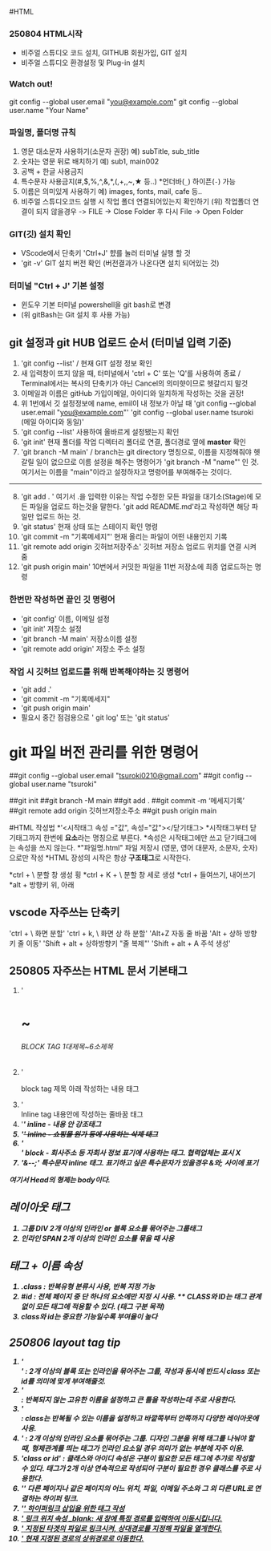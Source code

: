 #HTML
### 250804 HTML시작
* 비주얼 스튜디오 코드 설치, GITHUB 회원가입, GIT 설치
* 비주얼 스튜디오 환경설정 및 Plug-in 설치
### Watch out!
git config --global user.email "you@example.com"
git config --global user.name "Your Name"

### 파일명, 폴더명 규칙
1. 영문 대소문자 사용하기(소문자 권장) 예) subTitle, sub_title
2. 숫자는 영문 뒤로 배치하기 예) sub1, main002
3. 공백 + 한글 사용금지
4. 특수문자 사용금지(#,$,%,^,&,*,(,+,\,~,★ 등..) *언더바(`_`) 하이픈(`-`) 가능
5. 이름은 의미있게 사용하기 예) images, fonts, mail, cafe 등..
6. 비주얼 스튜디오코드 실행 시 작업 폴더 연결되어있는지 확인하기
(위) 작업폴더 연결이 되지 않을경우 -> FILE -> Close Folder 후 다시 File -> Open Folder

### GIT(깃) 설치 확인
* VScode에서 단축키 'Ctrl+J' 햤를 눌러 터미널 실행 할 것
* 'git -v' GIT 설치 버전 확인 (버전결과가 나온다면 설치 되어있는 것)

### 터미널 "Ctrl + J' 기본 설정
* 윈도우 기본 터미널 powershell을 git bash로 변경
* (위 gitBash는 Git 설치 후 사용 가능)

## git 설정과 git HUB 업로드 순서 (터미널 입력 기준)
1. 'git config --list' / 현재 GIT 설정 정보 확인
2. 새 입력창이 뜨지 않을 때, 터미널에서 'ctrl + C' 또는 'Q'를 사용하여 종료 / Terminal에서는 복사의 단축키가 아닌 Cancel의 의미햣이므로 헷갈리지 말것
3. 이메일과 이름은 gitHub 가입이메일, 아이디와 일치하게 작성하는 것을 권장!
4. 위 1번에서 깃 설정정보에 name, emil이 내 정보가 아닐 때
'git config --global user.email "you@example.com"'
'git config --global user.name tsuroki (메일 아이디와 동일)'
5. 'git config --list' 사용하여 올바르게 설정됐는지 확인
6. 'git init' 현재 폴더를 작업 디렉터리 폴더로 연결, 폴더경로 옆에 **master** 확인
7. 'git branch -M main' / branch는 git directory 명칭으로, 이름을 지정해줘야 헷갈릴 일이 없으므로 이름 설정을 해주는 명령어가 'git branch -M "name"' 인 것. 여기서는 이름을 "main"이라고 설정하자고 명령어를 부여해주는 것이다.
---
8. 'git add . ' 여기서 .을 입력한 이유는 작업 수정한 모든 파일을 대기소(Stage)에 모든 파일을 업로드 하는것을 말한다. 'git add README.md'라고 작성하면 해당 파일만 업로드 하는 것.
9. 'git status' 현재 상태 또는 스테이지 확인 명령
10. 'git commit -m "기록메세지"' 현재 올리는 파일이 어떤 내용인지 기록
11. 'git remote add origin 깃허브저장주소' 깃허브 저장소 업로드 위치를 연결 시켜줌
12. 'git push origin main' 10번에서 커밋한 파일을 11번 저장소에 최종 업로드하는 명령

### 한번만 작성하면 끝인 깃 명령어
* 'git config' 이름, 이메일 설정
* 'git init' 저장소 설정
* 'git branch -M main' 저장소이름 설정
* 'git remote add origin' 저장소 주소 설정

### 작업 시 깃허브 업로드를 위해 반복해야하는 깃 명령어
* 'git add .' 
* 'git commit -m "기록메세지"
* 'git push origin main'
* 필요시 중간 점검용으로 ' git log' 또는 'git status'


# git 파일 버전 관리를 위한 명령어 
##git config --global user.email "tsuroki0210@gmail.com"
##git config --global user.name "tsuroki"

##git init
##git branch -M main
##git add .
##git commit -m ‘메세지기록’
##git remote add origin 깃허브저장소주소
##git push origin main

#HTML 작성법
*'<시작태그 속성 ="값", 속성="값"></닫기태그>
*시작태그부터 닫기태그까지 한번에 **요소**라는 명칭으로 부른다.
*속성은 시작태그에만 쓰고 닫기태그에는 속성을 쓰지 않는다.
*"파일명.html" 파일 저장시 (영문, 영어 대문자, 소문자, 숫자)으로만 작성
*HTML 장성의 시작은 항상 **구조태그**로 시작한다.

*ctrl + \ 분할 창 생성 횡
*ctrl + K + \ 분할 창 세로 생성
*ctrl + 들여쓰기, 내어쓰기
*alt + 방향키 위, 아래 

## vscode 자주쓰는 단축키
'ctrl + \ 화면 분할'
'ctrl + k, \ 화면 상 하 분할'
'Alt+Z 자동 줄 바꿈
'Alt + 상하 방향키 줄 이동'
'Shift + alt + 상하방향키 "줄 복제"'
'Shift + alt + A 주석 생성'

## 250805 자주쓰는 HTML 문서 기본태그
1. '<h1>~<h6> BLOCK TAG 1대제목~6소제목
2. '<p> block tag 제목 아래 작성하는 내용 태그
3. '<br> Inline tag 내용안에 작성하는 줄바꿈 태그
4. '<em><strong>' inline - 내용 안 강조태그
5. '<del>' inline - 쇼핑몰 원가 등에 사용하는 삭제 태그
6. '<address>' block - 회사주소 등 자회사 정보 표기에 사용하는 태그. 협력업체는 표시 X
7. '&--;' 특수문자 inline 태그. 표기하고 싶은 특수문자가 있을경우 &와; 사이에 표기

<!DOCTYPE html>
<html lang="en">
<head>
    <meta charset="UTF-8"><!-- 다국어 살장 -->
    <meta name="viewport" content="width=device-width, initial-scale=1.0">
    <!-- meta:desc, metqa:kw / 사이트 요약 ㅅ정보와 키워드 설정은 별도 -->
    <meta name="description" content="">
    <meta name="keywords" content="">
    <title>HTML|2일차 기초</title>
</head>
<body>
    
</body>
</html>

여기서 Head의 형제는 body이다.

## 레이아웃 태그
1. 그룹 DIV
2개 이상의 인라인 or 블록 요소를 묶어주는 그룹태그
2. 인라인 SPAN
2개 이상의 인라인 요소를 묶을 때 사용

## 태그 + 이름 속성
1. .class : 반복유형 분류시 사용, 반복 지정 가능
2. #id : 전체 페이지 중 단 하나의 요소에만 지정 시 사용.
** CLASS와 ID는 태그 관계없이 모든 태그에 적용할 수 있다. (태그 구분 목적)
3. class와 id는 중요한 기능일수록 부여율이 높다

## 250806 layout tag tip
1. '<div>' : 2개 이상의 블록 또는 인라인을 묶어주는 그룹,
작성과 동시에 반드시 **class 또는 id**를 의미에 맞게 부여해줄것.
2. '<div id=" "> : 반복되지 않는 고유한 이름을 설정하고 큰 틀을 작성하는데 주로 사용한다.
3. '<div class=" "> : class는 반복될 수 있는 이름을 설정하고 바깥쪽부터 안쪽까지 다양한 레이아웃에 사용.
4. '<span></span> : 2개 이상의 인라인 요소를 묶어주는 그룹. **디자인 그분을 위해 태그를 나눠야 할 때, 형제관계를 띄는 태그가 인라인 요소일 경우** 의미가 없는 부분에 자주 이용.
5. 'class or id' : 클래스와 아이디 속성은 구분이 필요한 모든 태그에 추갸로 작성할 수 있다. **태그가 2개 이상 연속적으로 작성되어 구분이 필요한  경우** 클래스를 주로 사용한다.
6. '<a>' 다른 페이지나 같은 페이지의 어느 위치, 파일, 이메일 주소와 그 외 다른 URL로 연결하는 하이퍼 링크.
7. '<a href=" ">' 하이퍼링크 삽입을 위한 태그 작성
8. '<a href=" " target=" "> 링크 위치 속성
_blank: 새 창에 특정 경로를 입력하여 이동시킵니다.
9. '<a href=" " target="./"> 지정된 타겟의 파일로 링크시켜, 상대경로를 지정해 파일을 열게한다.
10. '<a href=" " target="../"> 현재 지정된 경로의 상위경로로 이동한다.